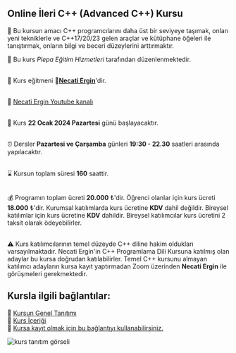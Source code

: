## Online İleri C++ (Advanced C++) Kursu

🎯 Bu kursun amacı C++ programcılarını daha üst bir seviyeye taşımak, onları yeni tekniklerle ve C++17/20/23 gelen araçlar ve kütüphane öğeleri ile tanıştırmak, onların bilgi ve beceri düzeylerini arttırmaktır. 

🏫 Bu kurs _Plepa Eğitim Hizmetleri_ tarafından düzenlenmektedir.<br><br>

👨 Kurs eğitmeni **&#128279;[Necati Ergin](https://www.linkedin.com/in/necati-ergin-045768176/)**'dir.<br><br>

👨 [Necati Ergin Youtube kanalı](https://www.youtube.com/@necatiergin)<br><br>

📅 Kurs __22 Ocak 2024 Pazartesi__ günü başlayacaktır. <br><br>

⏰ Dersler __Pazartesi ve Çarşamba__ günleri __19:30 - 22.30__ saatleri arasında yapılacaktır.<br><br>

⌛ Kursun toplam süresi __160__ saattir. <br><br>

💰️ Programın toplam ücreti **20.000** &#8378;'dir. Öğrenci olanlar için kurs ücreti **18.000** &#8378;'dir. Kurumsal katılımlarda kurs ücretine **KDV** dahil değildir. Bireysel katılımlar için kurs ücretine **KDV** dahildir. Bireysel katılımcılar kurs ücretini 2 taksit olarak ödeyebilirler. <br><br>

⚠ Kurs katılımcılarının temel düzeyde C++ diline hakim oldukları varsayılmaktadır. Necati Ergin'in C++ Programlama Dili Kursuna katılmış olan adaylar bu kursa doğrudan katılabilirler. Temel C++ kursunu almayan katılımcı adayların kursa kayıt yaptırmadan Zoom üzerinden **Necati Ergin** ile görüşmeleri gerekmektedir.  

## Kursla ilgili bağlantılar:
&#128279; [Kursun Genel Tanıtımı](https://github.com/necatiergin/OCAK_2024_ILERI_CPP_KURSU/blob/main/kurs_tanitimi.md)<br>
&#128279; [Kurs İçeriği](https://github.com/necatiergin/KURS_PROGRAMLARI/blob/main/ileri_cplusplus.md)<br>
&#128279; [Kursa kayıt olmak için bu bağlantıyı kullanabilirsiniz.](https://us02web.zoom.us/meeting/register/tZUtcOChpz8jHdUKlnSZn2VfHZOm4zmYKPi1)


![kurs tanıtım görseli](https://github.com/necatiergin/OCAK_2024_ONLINE_ILERI_CPLUSPLUS_KURSU/blob/main/ileri_cpp_kurs_gorseli.png)

